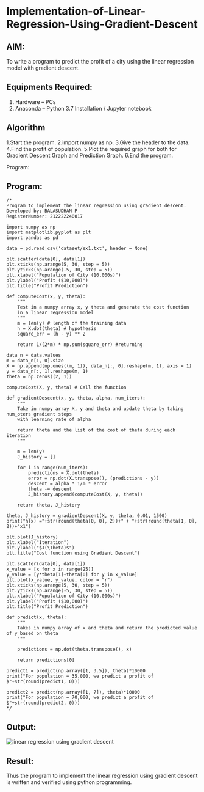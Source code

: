 # Implementation-of-Linear-Regression-Using-Gradient-Descent

## AIM:
To write a program to predict the profit of a city using the linear regression model with gradient descent.

## Equipments Required:
1. Hardware – PCs
2. Anaconda – Python 3.7 Installation / Jupyter notebook

## Algorithm
1.Start the program.
2.import numpy as np.
3.Give the header to the data.
4.Find the profit of population.
5.Plot the required graph for both for Gradient Descent Graph and Prediction Graph.
6.End the program.

Program:

## Program:
```
/*
Program to implement the linear regression using gradient descent.
Developed by: BALASUDHAN P
RegisterNumber: 212222240017

import numpy as np
import matplotlib.pyplot as plt
import pandas as pd

data = pd.read_csv('dataset/ex1.txt', header = None)

plt.scatter(data[0], data[1])
plt.xticks(np.arange(5, 30, step = 5))
plt.yticks(np.arange(-5, 30, step = 5))
plt.xlabel("Population of City (10,000s)")
plt.ylabel("Profit ($10,000)")
plt.title("Profit Prediction")

def computeCost(x, y, theta):
    """
    Test in a numpy array x, y theta and generate the cost function
    in a linear regression model
    """
    m = len(y) # length of the training data
    h = X.dot(theta) # hypothesis
    square_err = (h - y) ** 2
    
    return 1/(2*m) * np.sum(square_err) #returning
    
data_n = data.values
m = data_n[:, 0].size
X = np.append(np.ones((m, 1)), data_n[:, 0].reshape(m, 1), axis = 1)
y = data_n[:, 1].reshape(m, 1)
theta = np.zeros((2, 1))

computeCost(X, y, theta) # Call the function

def gradientDescent(x, y, theta, alpha, num_iters):
    """
    Take in numpy array X, y and theta and update theta by taking num_oters gradient steps
    with learning rate of alpha
    
    return theta and the list of the cost of theta during each iteration
    """
    
    m = len(y)
    J_history = []
    
    for i in range(num_iters):
        predictions = X.dot(theta)
        error = np.dot(X.transpose(), (predictions - y))
        descent = alpha * 1/m * error
        theta -= descent
        J_history.append(computeCost(X, y, theta))
        
    return theta, J_history
    
theta, J_history = gradientDescent(X, y, theta, 0.01, 1500)
print("h(x) ="+str(round(theta[0, 0], 2))+" + "+str(round(theta[1, 0], 2))+"x1")

plt.plot(J_history)
plt.xlabel("Iteration")
plt.ylabel("$J(\Theta)$")
plt.title("Cost function using Gradient Descent")

plt.scatter(data[0], data[1])
x_value = [x for x in range(25)]
y_value = [y*theta[1]+theta[0] for y in x_value]
plt.plot(x_value, y_value, color = "r")
plt.xticks(np.arange(5, 30, step = 5))
plt.yticks(np.arange(-5, 30, step = 5))
plt.xlabel("Population of City (10,000s)")
plt.ylabel("Profit ($10,000)")
plt.title("Profit Prediction")

def predict(x, theta):
    """
    Takes in numpy array of x and theta and return the predicted value of y based on theta
    """
    
    predictions = np.dot(theta.transpose(), x)
    
    return predictions[0]
    
predict1 = predict(np.array([1, 3.5]), theta)*10000
print("For population = 35,000, we predict a profit of $"+str(round(predict1, 0)))

predict2 = predict(np.array([1, 7]), theta)*10000
print("For population = 70,000, we predict a profit of $"+str(round(predict2, 0)))
*/
```

## Output:
![linear regression using gradient descent](sam.png)


## Result:
Thus the program to implement the linear regression using gradient descent is written and verified using python programming.
